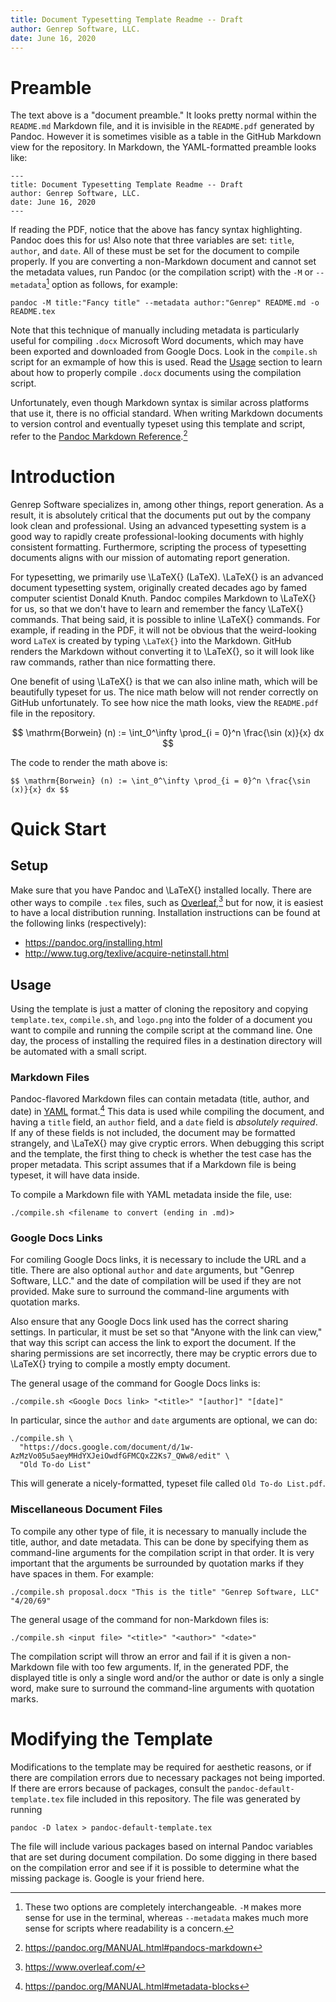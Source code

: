 ```yaml
---
title: Document Typesetting Template Readme -- Draft
author: Genrep Software, LLC.
date: June 16, 2020
---
```




# Preamble

The text above is a "document preamble." It looks pretty normal within the
`README.md` Markdown file, and it is invisible in the `README.pdf` generated by
Pandoc. However it is sometimes visible as a table in the GitHub Markdown view
for the repository. In Markdown, the YAML-formatted preamble looks like:

``` { .markdown }
---
title: Document Typesetting Template Readme -- Draft
author: Genrep Software, LLC.
date: June 16, 2020
---
```

If reading the PDF, notice that the above has fancy syntax highlighting. Pandoc
does this for us! Also note that three variables are set: `title`, `author`,
and `date`. All of these must be set for the document to compile properly. If
you are converting a non-Markdown document and cannot set the metadata values,
run Pandoc (or the compilation script) with the `-M` or `--metadata`[^1] option
as follows, for example:

``` { .bash }
pandoc -M title:"Fancy title" --metadata author:"Genrep" README.md -o README.tex
```

Note that this technique of manually including metadata is particularly useful
for compiling `.docx` Microsoft Word documents, which may have been exported
and downloaded from Google Docs. Look in the `compile.sh` script for an
exmample of how this is used. Read the [Usage](#usage) section to learn about
how to properly compile `.docx` documents using the compilation script.

Unfortunately, even though Markdown syntax is similar across platforms that use
it, there is no official standard. When writing Markdown documents to version
control and eventually typeset using this template and script, refer to the
[Pandoc Markdown
Reference](https://pandoc.org/MANUAL.html#pandocs-markdown).[^2]



# Introduction

Genrep Software specializes in, among other things, report generation. As a
result, it is absolutely critical that the documents put out by the company
look clean and professional. Using an advanced typesetting system is a good way
to rapidly create professional-looking documents with highly consistent
formatting. Furthermore, scripting the process of typesetting documents aligns
with our mission of automating report generation.

For typesetting, we primarily use \LaTeX{} (LaTeX). \LaTeX{} is an advanced
document typesetting system, originally created decades ago by famed computer
scientist Donald Knuth. Pandoc compiles Markdown to \LaTeX{} for us, so that we
don't have to learn and remember the fancy \LaTeX{} commands. That being said,
it is possible to inline \LaTeX{} commands. For example, if reading in the PDF,
it will not be obvious that the weird-looking word `LaTeX` is created by typing
`\LaTeX{}` into the Markdown. GitHub renders the Markdown without converting it
to \LaTeX{}, so it will look like raw commands, rather than nice formatting
there.

One benefit of using \LaTeX{} is that we can also inline math, which will be
beautifully typeset for us. The nice math below will not render correctly on
GitHub unfortunately. To see how nice the math looks, view the `README.pdf`
file in the repository.

$$ \mathrm{Borwein} (n) := \int_0^\infty \prod_{i = 0}^n \frac{\sin (x)}{x} dx $$

The code to render the math above is:

``` { .latex }
$$ \mathrm{Borwein} (n) := \int_0^\infty \prod_{i = 0}^n \frac{\sin (x)}{x} dx $$
```



# Quick Start

## Setup

Make sure that you have Pandoc and \LaTeX{} installed locally. There are other
ways to compile `.tex` files, such as
[Overleaf](https://www.overleaf.com/),[^3] but for now, it is easiest to have a
local distribution running. Installation instructions can be found at the
following links (respectively):

- <https://pandoc.org/installing.html>
- <http://www.tug.org/texlive/acquire-netinstall.html>

## Usage

Using the template is just a matter of cloning the repository and copying
`template.tex`, `compile.sh`, and `logo.png` into the folder of a document you
want to compile and running the compile script at the command line. One day,
the process of installing the required files in a destination directory will be
automated with a small script.

### Markdown Files

Pandoc-flavored Markdown files can contain metadata (title, author, and date)
in [YAML](https://pandoc.org/MANUAL.html#metadata-blocks) format.[^4] This data
is used while compiling the document, and having a `title` field, an `author`
field, and a `date` field is *absolutely required*. If any of these fields is
not included, the document may be formatted strangely, and \LaTeX{} may give
cryptic errors. When debugging this script and the template, the first thing to
check is whether the test case has the proper metadata. This script assumes
that if a Markdown file is being typeset, it will have data inside.

To compile a Markdown file with YAML metadata inside the file, use:

``` { .bash }
./compile.sh <filename to convert (ending in .md)>
```

### Google Docs Links

For comiling Google Docs links, it is necessary to include the URL and a title.
There are also optional `author` and `date` arguments, but "Genrep Software,
LLC." and the date of compilation will be used if they are not provided. Make
sure to surround the command-line arguments with quotation marks.

Also ensure that any Google Docs link used has the correct sharing settings. In
particular, it must be set so that "Anyone with the link can view," that way
this script can access the link to export the document. If the sharing
permissions are set incorrectly, there may be cryptic errors due to \LaTeX{}
trying to compile a mostly empty document.


The general usage of the command for Google Docs links is:

``` { .bash }
./compile.sh <Google Docs link> "<title>" "[author]" "[date]"
```

In particular, since the `author` and `date` arguments are optional, we can do:

``` { .bash }
./compile.sh \
  "https://docs.google.com/document/d/1w-AzMzVo05u5aeyMHdYXJeiOwdfGFMCQxZ2Ks7_QWw8/edit" \
  "Old To-do List"
```

This will generate a nicely-formatted, typeset file called `Old To-do List.pdf`.

### Miscellaneous Document Files

To compile any other type of file, it is necessary to manually include the
title, author, and date metadata. This can be done by specifying them as
command-line arguments for the compilation script in that order. It is very
important that the arguments be surrounded by quotation marks if they have
spaces in them. For example:

``` { .bash }
./compile.sh proposal.docx "This is the title" "Genrep Software, LLC" "4/20/69"
```

The general usage of the command for non-Markdown files is:

``` { .bash }
./compile.sh <input file> "<title>" "<author>" "<date>"
```

The compilation script will throw an error and fail if it is given a
non-Markdown file with too few arguments. If, in the generated PDF, the
displayed title is only a single word and/or the author or date is only a
single word, make sure to surround the command-line arguments with quotation
marks.



# Modifying the Template

Modifications to the template may be required for aesthetic reasons, or if
there are compilation errors due to necessary packages not being imported. If
there are errors because of packages, consult the `pandoc-default-template.tex`
file included in this repository. The file was generated by running

``` { .bash }
pandoc -D latex > pandoc-default-template.tex
```

The file will include various packages based on internal Pandoc variables that
are set during document compilation. Do some digging in there based on the
compilation error and see if it is possible to determine what the missing
package is. Google is your friend here.



[^1]: These two options are completely interchangeable. `-M` makes more sense
      for use in the terminal, whereas `--metadata` makes much more sense for
      scripts where readability is a concern.

[^2]: <https://pandoc.org/MANUAL.html#pandocs-markdown>

[^3]: <https://www.overleaf.com/>

[^4]: <https://pandoc.org/MANUAL.html#metadata-blocks>
